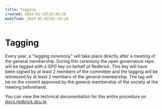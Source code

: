```yaml
---
title: Tagging
created: 2024-01-18T19:49:29
modified: 2024-05-03T02:38:24
---
```


# Tagging
Every year, a "tagging ceremony" will take place directly after a meeting of the general membership. During this ceremony the open governance repo will be tagged with a GPG key on behalf of Redbrick. This key will have been signed by at least 2 members of the committee and the tagging will be witnessed by at least 2 members of the general membership. The tag will be on the commit approved by the general membership of the society at the meeting beforehand. 

You can view the technical documentation for this entire procedure on [docs.redbrick.dcu.ie](https://docs.redbrick.dcu.ie/procedures/Open-Governance-Tagging/).
